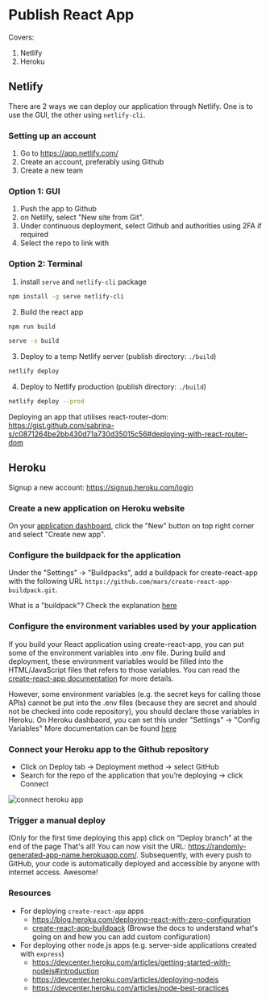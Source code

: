 # Publish React App

Covers:

1. Netlify
2. Heroku

## Netlify

There are 2 ways we can deploy our application through Netlify.
One is to use the GUI, the other using `netlify-cli`.

### Setting up an account

1. Go to https://app.netlify.com/
2. Create an account, preferably using Github
3. Create a new team

### Option 1: GUI

1. Push the app to Github
2. on Netlify, select "New site from Git".
3. Under continuous deployment, select Github and authorities using 2FA if required
4. Select the repo to link with

### Option 2: Terminal

1. install `serve` and `netlify-cli` package

```sh
npm install -g serve netlify-cli
```

2. Build the react app

```sh
npm run build
```

```sh
serve -s build
```

3. Deploy to a temp Netlify server (publish directory: `./build`)

```sh
netlify deploy
```

4. Deploy to Netlify production (publish directory: `./build`)

```sh
netlify deploy --prod
```

Deploying an app that utilises react-router-dom: https://gist.github.com/sabrina-s/c0871264be2bb430d71a730d35015c56#deploying-with-react-router-dom

## Heroku

Signup a new account: https://signup.heroku.com/login

### Create a new application on Heroku website

On your [application dashboard](https://dashboard.heroku.com/apps), click the "New" button on top right corner and select "Create new app".

### Configure the buildpack for the application

Under the "Settings" -> "Buildpacks", add a buildpack for create-react-app with the following URL `https://github.com/mars/create-react-app-buildpack.git`.

What is a "buildpack"? Check the explanation [here](https://devcenter.heroku.com/articles/buildpacks)

### Configure the environment variables used by your application

If you build your React application using create-react-app, you can put some of the environment variables into .env file. During build and deployment, these environment variables would be filled into the HTML/JavaScript files that refers to those variables. You can read the [create-react-app documentation](https://create-react-app.dev/docs/adding-custom-environment-variables/) for more details.

However, some environment variables (e.g. the secret keys for calling those APIs) cannot be put into the .env files (because they are secret and should not be checked into code repository), you should declare those variables in Heroku.
On Heroku dashbaord, you can set this under "Settings" -> "Config Variables"
More documentation can be found [here](https://devcenter.heroku.com/articles/config-vars)

### Connect your Heroku app to the Github repository

- Click on Deploy tab → Deployment method → select GitHub
- Search for the repo of the application that you’re deploying → click Connect

![connect heroku app](_media/herokuConnectApp.png)

### Trigger a manual deploy

(Only for the first time deploying this app) click on “Deploy branch” at the end of the page
That's all! You can now visit the URL: https://randomly-generated-app-name.herokuapp.com/.
Subsequently, with every push to GitHub, your code is automatically deployed and accessible by anyone with internet access. Awesome!

### Resources

- For deploying `create-react-app` apps
  - https://blog.heroku.com/deploying-react-with-zero-configuration
  - [create-react-app-buildpack](https://github.com/mars/create-react-app-buildpack) (Browse the docs to understand what's going on and how you can add custom configuration)
- For deploying other node.js apps (e.g. server-side applications created with `express`)
  - https://devcenter.heroku.com/articles/getting-started-with-nodejs#introduction
  - https://devcenter.heroku.com/articles/deploying-nodejs
  - https://devcenter.heroku.com/articles/node-best-practices
